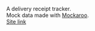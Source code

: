 A delivery receipt tracker. \
Mock data made with [Mockaroo](https://www.mockaroo.com). \
[Site link](https://avsecam.github.io/delivery-tracker-fe/)

